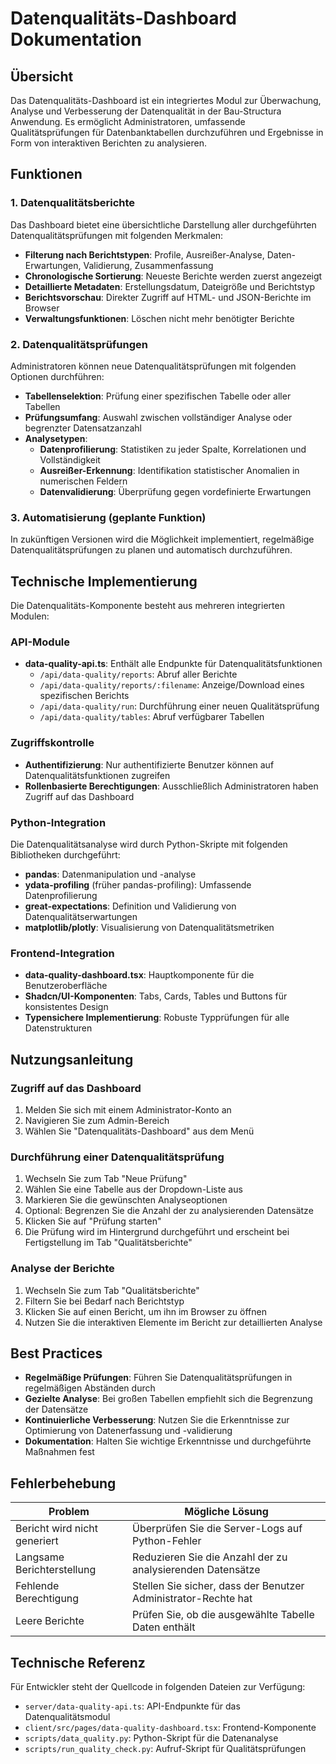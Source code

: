 # Datenqualitäts-Dashboard Dokumentation

## Übersicht

Das Datenqualitäts-Dashboard ist ein integriertes Modul zur Überwachung, Analyse und Verbesserung der Datenqualität in der Bau-Structura Anwendung. Es ermöglicht Administratoren, umfassende Qualitätsprüfungen für Datenbanktabellen durchzuführen und Ergebnisse in Form von interaktiven Berichten zu analysieren.

## Funktionen

### 1. Datenqualitätsberichte

Das Dashboard bietet eine übersichtliche Darstellung aller durchgeführten Datenqualitätsprüfungen mit folgenden Merkmalen:

- **Filterung nach Berichtstypen**: Profile, Ausreißer-Analyse, Daten-Erwartungen, Validierung, Zusammenfassung
- **Chronologische Sortierung**: Neueste Berichte werden zuerst angezeigt
- **Detaillierte Metadaten**: Erstellungsdatum, Dateigröße und Berichtstyp
- **Berichtsvorschau**: Direkter Zugriff auf HTML- und JSON-Berichte im Browser
- **Verwaltungsfunktionen**: Löschen nicht mehr benötigter Berichte

### 2. Datenqualitätsprüfungen

Administratoren können neue Datenqualitätsprüfungen mit folgenden Optionen durchführen:

- **Tabellenselektion**: Prüfung einer spezifischen Tabelle oder aller Tabellen
- **Prüfungsumfang**: Auswahl zwischen vollständiger Analyse oder begrenzter Datensatzanzahl
- **Analysetypen**:
  - **Datenprofilierung**: Statistiken zu jeder Spalte, Korrelationen und Vollständigkeit
  - **Ausreißer-Erkennung**: Identifikation statistischer Anomalien in numerischen Feldern
  - **Datenvalidierung**: Überprüfung gegen vordefinierte Erwartungen

### 3. Automatisierung (geplante Funktion)

In zukünftigen Versionen wird die Möglichkeit implementiert, regelmäßige Datenqualitätsprüfungen zu planen und automatisch durchzuführen.

## Technische Implementierung

Die Datenqualitäts-Komponente besteht aus mehreren integrierten Modulen:

### API-Module

- **data-quality-api.ts**: Enthält alle Endpunkte für Datenqualitätsfunktionen
  - `/api/data-quality/reports`: Abruf aller Berichte
  - `/api/data-quality/reports/:filename`: Anzeige/Download eines spezifischen Berichts
  - `/api/data-quality/run`: Durchführung einer neuen Qualitätsprüfung
  - `/api/data-quality/tables`: Abruf verfügbarer Tabellen

### Zugriffskontrolle

- **Authentifizierung**: Nur authentifizierte Benutzer können auf Datenqualitätsfunktionen zugreifen
- **Rollenbasierte Berechtigungen**: Ausschließlich Administratoren haben Zugriff auf das Dashboard

### Python-Integration

Die Datenqualitätsanalyse wird durch Python-Skripte mit folgenden Bibliotheken durchgeführt:

- **pandas**: Datenmanipulation und -analyse
- **ydata-profiling** (früher pandas-profiling): Umfassende Datenprofilierung
- **great-expectations**: Definition und Validierung von Datenqualitätserwartungen
- **matplotlib/plotly**: Visualisierung von Datenqualitätsmetriken

### Frontend-Integration

- **data-quality-dashboard.tsx**: Hauptkomponente für die Benutzeroberfläche
- **Shadcn/UI-Komponenten**: Tabs, Cards, Tables und Buttons für konsistentes Design
- **Typensichere Implementierung**: Robuste Typprüfungen für alle Datenstrukturen

## Nutzungsanleitung

### Zugriff auf das Dashboard

1. Melden Sie sich mit einem Administrator-Konto an
2. Navigieren Sie zum Admin-Bereich
3. Wählen Sie "Datenqualitäts-Dashboard" aus dem Menü

### Durchführung einer Datenqualitätsprüfung

1. Wechseln Sie zum Tab "Neue Prüfung"
2. Wählen Sie eine Tabelle aus der Dropdown-Liste aus
3. Markieren Sie die gewünschten Analyseoptionen
4. Optional: Begrenzen Sie die Anzahl der zu analysierenden Datensätze
5. Klicken Sie auf "Prüfung starten"
6. Die Prüfung wird im Hintergrund durchgeführt und erscheint bei Fertigstellung im Tab "Qualitätsberichte"

### Analyse der Berichte

1. Wechseln Sie zum Tab "Qualitätsberichte"
2. Filtern Sie bei Bedarf nach Berichtstyp
3. Klicken Sie auf einen Bericht, um ihn im Browser zu öffnen
4. Nutzen Sie die interaktiven Elemente im Bericht zur detaillierten Analyse

## Best Practices

- **Regelmäßige Prüfungen**: Führen Sie Datenqualitätsprüfungen in regelmäßigen Abständen durch
- **Gezielte Analyse**: Bei großen Tabellen empfiehlt sich die Begrenzung der Datensätze
- **Kontinuierliche Verbesserung**: Nutzen Sie die Erkenntnisse zur Optimierung von Datenerfassung und -validierung
- **Dokumentation**: Halten Sie wichtige Erkenntnisse und durchgeführte Maßnahmen fest

## Fehlerbehebung

| Problem | Mögliche Lösung |
|---------|-----------------|
| Bericht wird nicht generiert | Überprüfen Sie die Server-Logs auf Python-Fehler |
| Langsame Berichterstellung | Reduzieren Sie die Anzahl der zu analysierenden Datensätze |
| Fehlende Berechtigung | Stellen Sie sicher, dass der Benutzer Administrator-Rechte hat |
| Leere Berichte | Prüfen Sie, ob die ausgewählte Tabelle Daten enthält |

## Technische Referenz

Für Entwickler steht der Quellcode in folgenden Dateien zur Verfügung:

- `server/data-quality-api.ts`: API-Endpunkte für das Datenqualitätsmodul
- `client/src/pages/data-quality-dashboard.tsx`: Frontend-Komponente
- `scripts/data_quality.py`: Python-Skript für die Datenanalyse
- `scripts/run_quality_check.py`: Aufruf-Skript für Qualitätsprüfungen